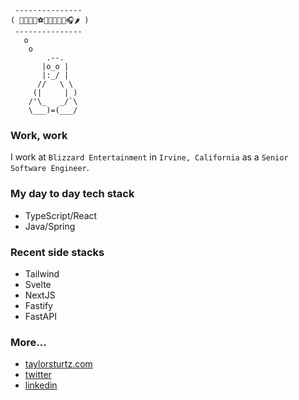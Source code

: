 ```
 ---------------
( 👨‍👩‍👧‍👦⚽️👨‍💻🍵🧩🏃🎧🌶 )
 ---------------
   o
    o
        .--.
       |o_o |
       |:_/ |
      //   \ \
     (|     | )
    /'\_   _/`\
    \___)=(___/
```

### Work, work
I work at `Blizzard Entertainment` in `Irvine, California` as a `Senior Software Engineer`.

### My day to day tech stack
- TypeScript/React
- Java/Spring

### Recent side stacks
- Tailwind
- Svelte
- NextJS
- Fastify
- FastAPI

### More...
- [taylorsturtz.com](https://taylorsturtz.com)
- [twitter](https://twitter.com/taylorsturtz)
- [linkedin](https://linkedin.com/in/taylorsturtz)
